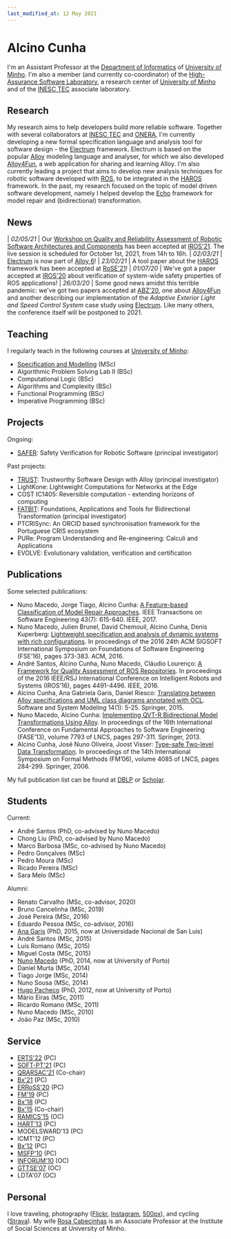 ```yaml
---
last_modified_at: 12 May 2021
---
```


# Alcino Cunha

I'm an Assistant Professor at the [Department of Informatics](http://www.di.uminho.pt) of [University of Minho](http://www.uminho.pt). I'm also a member (and currently co-coordinator) of the [High-Assurance Software Laboratory](https://www.inesctec.pt/en/centres/haslab), a research center of [University of Minho](http://www.uminho.pt) and of the [INESC TEC](https://www.inesctec.pt) associate laboratory.

## Research

My research aims to help developers build more reliable software. Together with several collaborators at [INESC TEC](https://www.inesctec.pt) and [ONERA](https://www.onera.fr/en/centers/toulouse), I'm currently developing a new formal specification language and analysis tool for software design - the [Electrum](http://haslab.github.io/Electrum/) framework. Electrum is based on the popular [Alloy](https://alloytools.org) modeling language and analyser, for which we also developed [Alloy4Fun](http://alloy4fun.inesctec.pt), a web application for sharing and learning Alloy. I'm also currently leading a project that aims to develop new analysis techniques for robotic software developed with [ROS](https://www.ros.org), to be integrated in the [HAROS](https://github.com/git-afsantos/haros) framework. In the past, my research focused on the topic of model driven software development, namely I helped develop the [Echo](http://haslab.github.io/echo/) framework for model repair and (bidirectional) transformation.

## News

| *02/05/21* | Our [Workshop on Quality and Reliability Assessment of Robotic Software Architectures and Components](https://sites.google.com/view/qrarsac2021) has been accepted at [IROS'21](https://www.iros2021.org/). The live session is scheduled for October 1st, 2021, from 14h to 16h.
| *02/03/21* | [Electrum](http://haslab.github.io/Electrum/) is now part of [Alloy 6](https://github.com/AlloyTools/org.alloytools.alloy)!
| *23/02/21* | A tool paper about the [HAROS](https://github.com/git-afsantos/haros) framework has been accepted at [RoSE'21](https://rose-workshops.github.io/rose2021/)!
| *01/07/20* | We've got a paper accepted at [IROS'20](http://www.iros2020.org) about verification of system-wide safety properties of ROS applications!
| *26/03/20* | Some good news amidst this terrible pandemic: we've got two papers accepted at [ABZ'20](https://abz2020.uni-ulm.de), one about [Alloy4Fun](http://alloy4fun.inesctec.pt) and another describing our implementation of the *Adaptive Exterior Light and Speed Control System* case study using [Electrum](http://haslab.github.io/Electrum/). Like many others, the conference itself will be postponed to 2021.

## Teaching

I regularly teach in the following courses at [University of Minho](http://www.uminho.pt):

- [Specification and Modelling](https://haslab.github.io/MFES/EM/2021/index) (MSc)
- Algorithmic Problem Solving Lab II (BSc)
- Computational Logic (BSc)
- Algorithms and Complexity (BSc)
- Functional Programming (BSc)
- Imperative Programming (BSc)

## Projects

Ongoing:
- [SAFER](http://haslab.github.io/SAFER/): Safety Verification for Robotic Software (principal investigator)

Past projects:

- [TRUST](http://haslab.github.io/TRUST/): Trustworthy Software Design with Alloy (principal investigator)
- LightKone: Lightweight Computations for Networks at the Edge
- COST IC1405: Reversible computation - extending horizons of computing
- [FATBIT](http://wiki.di.uminho.pt/twiki/bin/view/Research/FATBIT/WebHome): Foundations, Applications and Tools for Bidirectional Transformation (principal investigator)
- PTCRISync: An ORCID based synchronisation framework for the Portuguese CRIS ecosystem
- PURe: Program Understanding and Re-engineering: Calculi and Applications
- EVOLVE: Evolutionary validation, verification and certification

## Publications

Some selected publications:

- Nuno Macedo, Jorge Tiago, Alcino Cunha: [A Feature-based Classification of Model Repair Approaches](https://doi.org/10.1109/TSE.2016.2620145). IEEE Transactions on Software Engineering 43(7): 615-640. IEEE, 2017.
- Nuno Macedo, Julien Brunel, David Chemouil, Alcino Cunha, Denis Kuperberg: [Lightweight specification and analysis of dynamic systems with rich configurations](https://doi.org/10.1145/2950290.2950318). In proceedings of the 2016 24th ACM SIGSOFT International Symposium on Foundations of Software Engineering (FSE’16), pages 373-383. ACM, 2016.
- André Santos, Alcino Cunha, Nuno Macedo, Cláudio Lourenço: [A Framework for Quality Assessment of ROS Repositories](https://doi.org/10.1109/IROS.2016.7759661). In proceedings of the 2016 IEEE/RSJ International Conference on Intelligent Robots and Systems (IROS’16), pages 4491-4496. IEEE, 2016.
- Alcino Cunha, Ana Gabriela Garis, Daniel Riesco: [Translating between Alloy specifications and UML class diagrams annotated with OCL](https://doi.org/10.1007/s10270-013-0353-5). Software and System Modeling 14(1): 5-25. Springer, 2015.
- Nuno Macedo, Alcino Cunha: [Implementing QVT-R Bidirectional Model Transformations Using Alloy](https://doi.org/10.1007/978-3-642-37057-1_22). In proceedings of the 16th International Conference on Fundamental Approaches to Software Engineering (FASE’13), volume 7793 of LNCS, pages 297-311. Springer, 2013.
- Alcino Cunha, José Nuno Oliveira, Joost Visser: [Type-safe Two-level Data Transformation](https://doi.org/10.1007/11813040_20). In proceedings of the 14th International Symposium on Formal Methods (FM’06), volume 4085 of LNCS, pages 284-299. Springer, 2006.

My full publication list can be found at [DBLP](https://dblp.uni-trier.de/pers/hd/c/Cunha:Alcino.html) or [Scholar](https://scholar.google.com/citations?hl=en&user=aT3gF_cAAAAJ).

## Students

Current:

- André Santos (PhD, co-advised by Nuno Macedo)
- Chong Liu (PhD, co-advised by Nuno Macedo)
- Marco Barbosa (MSc, co-advised by Nuno Macedo)
- Pedro Gonçalves (MSc)
- Pedro Moura (MSc)
- Ricado Pereira (MSc)
- Sara Melo (MSc)

Alumni:

- Renato Carvalho (MSc, co-advisor, 2020)
- Bruno Cancelinha (MSc, 2019)
- José Pereira (MSc, 2016)
- Eduardo Pessoa (MSc, co-advisor, 2016)
- [Ana Garis](http://www0.unsl.edu.ar/~agaris/) (PhD, 2015, now at Universidade Nacional de San Luis)
- André Santos (MSc, 2015)
- Luís Romano (MSc, 2015)
- Miguel Costa (MSc, 2015)
- [Nuno Macedo](https://nmacedo.github.io) (PhD,  2014, now at University of Porto)
- Daniel Murta (MSc, 2014)
- Tiago Jorge (MSc, 2014)
- Nuno Sousa (MSc, 2014)
- [Hugo Pacheco](https://sigarra.up.pt/fcup/pt/func_geral.formview?p_codigo=652136) (PhD, 2012, now at University of Porto)
- Mário Eiras (MSc, 2011)
- Ricardo Romano (MSc, 2011)
- Nuno Macedo (MSc, 2010)
- João Paz (MSc, 2010)


## Service

- [ERTS'22](https://www.erts2022.org) (PC)
- [SOFT-PT'21](https://inforum.org.pt/soft-pt) (PC)
- [QRARSAC'21](https://sites.google.com/view/qrarsac2021) (Co-chair)
- [Bx'21](http://bx-community.wikidot.com/bx2021:home) (PC)
- [ERRoSS'20](https://www.erross.org) (PC)
- [FM'19](http://formalmethods2019.inesctec.pt) (PC)
- [Bx'18](https://2018.programming-conference.org/track/bx-2018-papers) (PC)
- [Bx'15](http://bx-community.wikidot.com/bx2015:home) (Co-chair)
- [RAMICS'15](https://ramics2015.di.uminho.pt) (OC)
- [HART'13](http://www.imn.htwk-leipzig.de/HART2013/) (PC)
- MODELSWARD'13 (PC)
- ICMT'12 (PC)
- [Bx'12](http://www.program-transformation.org/BX12) (PC)
- [MSFP'10](http://cs.ioc.ee/msfp/msfp2010/) (PC)
- [INFORUM'10](http://inforum.org.pt/INForum2010) (OC)
- [GTTSE'07](http://wiki.di.uminho.pt/twiki/bin/view/Events/GTTSE2007/WebHome) (OC)
- LDTA'07 (OC)

## Personal

I love traveling, photography ([Flickr](https://www.flickr.com/photos/rosino), [Instagram](https://www.instagram.com/alcino.cunha/), [500px](https://500px.com/rosino)), and cycling ([Strava](http://app.strava.com/athletes/1914477)). My wife [Rosa Cabecinhas](https://scholar.google.com/citations?user=Snc2IyYAAAAJ&hl=en) is an Associate Professor at the Institute of Social Sciences at University of Minho.

